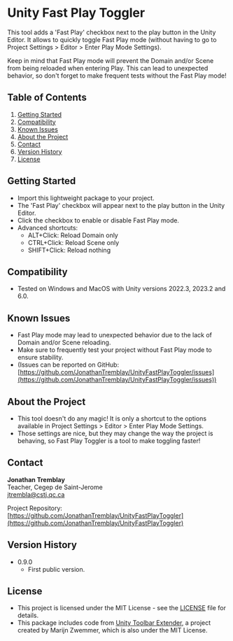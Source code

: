 # Unity Fast Play Toggler

This tool adds a 'Fast Play' checkbox next to the play button in the Unity Editor.
It allows to quickly toggle Fast Play mode (without having to go to Project Settings > Editor > Enter Play Mode Settings).

Keep in mind that Fast Play mode will prevent the Domain and/or Scene from being reloaded when entering Play.
This can lead to unexpected behavior, so don't forget to make frequent tests without the Fast Play mode!

## Table of Contents

1. [Getting Started](#getting-started)
2. [Compatibility](#compatibility)
3. [Known Issues](#known-issues)
4. [About the Project](#about-the-project)
5. [Contact](#contact)
6. [Version History](#version-history)
7. [License](#license)

## Getting Started

* Import this lightweight package to your project.
* The 'Fast Play' checkbox will appear next to the play button in the Unity Editor.
* Click the checkbox to enable or disable Fast Play mode.
* Advanced shortcuts:
  - ALT+Click: Reload Domain only
  - CTRL+Click: Reload Scene only
  - SHIFT+Click: Reload nothing

## Compatibility

* Tested on Windows and MacOS with Unity versions 2022.3, 2023.2 and 6.0.

## Known Issues

* Fast Play mode may lead to unexpected behavior due to the lack of Domain and/or Scene reloading.
* Make sure to frequently test your project without Fast Play mode to ensure stability.
* (Issues can be reported on GitHub: [https://github.com/JonathanTremblay/UnityFastPlayToggler/issues](https://github.com/JonathanTremblay/UnityFastPlayToggler/issues))

## About the Project

* This tool doesn't do any magic! It is only a shortcut to the options available in Project Settings > Editor > Enter Play Mode Settings.
* Those settings are nice, but they may change the way the project is behaving, so Fast Play Toggler is a tool to make toggling faster! 

## Contact

**Jonathan Tremblay**  
Teacher, Cegep de Saint-Jerome  
jtrembla@cstj.qc.ca

Project Repository: [https://github.com/JonathanTremblay/UnityFastPlayToggler](https://github.com/JonathanTremblay/UnityFastPlayToggler)

## Version History

* 0.9.0
    * First public version.

## License

* This project is licensed under the MIT License - see the [LICENSE](https://github.com/JonathanTremblay/UnityFastPlayToggler/blob/main/LICENSE) file for details.
* This package includes code from [Unity Toolbar Extender](https://github.com/marijnz/unity-toolbar-extender), a project created by Marijn Zwemmer, which is also under the MIT License.